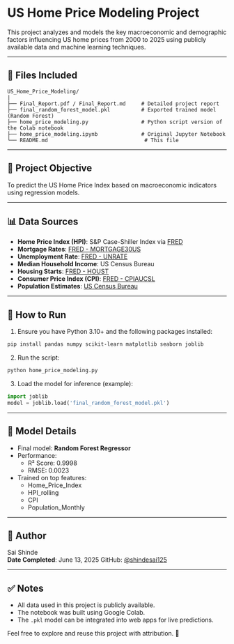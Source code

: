 # US Home Price Modeling Project

This project analyzes and models the key macroeconomic and demographic factors influencing US home prices from 2000 to 2025 using publicly available data and machine learning techniques.

---

## 📁 Files Included

```
US_Home_Price_Modeling/
|
├── Final_Report.pdf / Final_Report.md     # Detailed project report
├── final_random_forest_model.pkl          # Exported trained model (Random Forest)
├── home_price_modeling.py                 # Python script version of the Colab notebook
├── home_price_modeling.ipynb              # Original Jupyter Notebook
└── README.md                               # This file
```

---

## 📌 Project Objective

To predict the US Home Price Index based on macroeconomic indicators using regression models.

---

## 📊 Data Sources

- **Home Price Index (HPI)**: S&P Case-Shiller Index via [FRED](https://fred.stlouisfed.org/series/CSUSHPINSA)
- **Mortgage Rates**: [FRED - MORTGAGE30US](https://fred.stlouisfed.org/series/MORTGAGE30US)
- **Unemployment Rate**: [FRED - UNRATE](https://fred.stlouisfed.org/series/UNRATE)
- **Median Household Income**: US Census Bureau
- **Housing Starts**: [FRED - HOUST](https://fred.stlouisfed.org/series/HOUST)
- **Consumer Price Index (CPI)**: [FRED - CPIAUCSL](https://fred.stlouisfed.org/series/CPIAUCSL)
- **Population Estimates**: [US Census Bureau](https://www.census.gov/data.html)

---

## 🔧 How to Run

1. Ensure you have Python 3.10+ and the following packages installed:

```bash
pip install pandas numpy scikit-learn matplotlib seaborn joblib
```

2. Run the script:

```bash
python home_price_modeling.py
```

3. Load the model for inference (example):

```python
import joblib
model = joblib.load('final_random_forest_model.pkl')
```

---

## 🧠 Model Details

- Final model: **Random Forest Regressor**
- Performance:
  - R² Score: 0.9998
  - RMSE: 0.0023
- Trained on top features:
  - Home\_Price\_Index
  - HPI\_rolling
  - CPI
  - Population\_Monthly

---

## 📄 Author

Sai Shinde\
**Date Completed**: June 13, 2025
GitHub: [@shindesai125](https://github.com/shindesai125)

---

## ✅ Notes

- All data used in this project is publicly available.
- The notebook was built using Google Colab.
- The `.pkl` model can be integrated into web apps for live predictions.

Feel free to explore and reuse this project with attribution. 🚀

